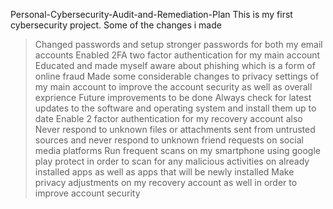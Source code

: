Personal-Cybersecurity-Audit-and-Remediation-Plan
This is my first cybersecurity project. Some of the changes i made
> Changed passwords and setup stronger passwords for both my email accounts
> Enabled 2FA two factor authentication for my main account
> Educated and made myself aware about phishing which is a form of online fraud
> Made some considerable changes to privacy settings of my main account to improve the account security as well as overall exprience
Future improvements to be done
> Always check for latest updates to the software and operating system and install them up to date
> Enable 2 factor authentication for my recovery account also
> Never respond to unknown files or attachments sent from untrusted sources and never respond to unknown friend requests on social media platforms
> Run frequent scans on my smartphone using google play protect in order to scan for any malicious activities on already installed apps as well as apps that will be newly installed
> Make privacy adjustments on my recovery account as well in order to improve account security
